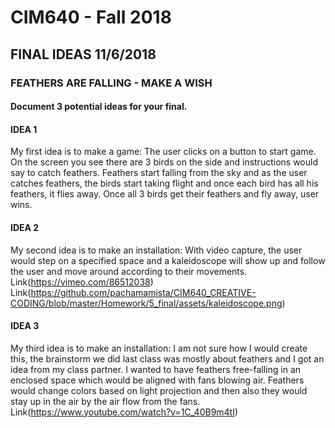 # CIM640 - Fall 2018

## FINAL IDEAS 11/6/2018

### FEATHERS ARE FALLING - MAKE A WISH

#### Document 3 potential ideas for your final.
#### IDEA 1
My first idea is to make a game:
The user clicks on a button to start game.
On the screen you see there are 3 birds on the side and instructions would
say to catch feathers.
Feathers start falling from the sky and as the user catches feathers,
the birds start taking flight and once each bird has all his feathers, it flies away.
Once all 3 birds get their feathers and fly away, user wins.

#### IDEA 2
My second idea is to make an installation:
With video capture, the user would step on a specified space and a kaleidoscope
will show up and follow the user and move around according to their movements.
Link(https://vimeo.com/86512038)
Link(https://github.com/pachamamista/CIM640_CREATIVE-CODING/blob/master/Homework/5_final/assets/kaleidoscope.png)

#### IDEA 3
My third idea is to make an installation:
I am not sure how I would create this, the brainstorm we did last class was mostly about
feathers and I got an idea from my class partner. I wanted to have feathers free-falling
in an enclosed space which would be aligned with fans blowing air. Feathers would change colors based on light projection and then also they would stay up in the air by the
air flow from the fans.
Link(https://www.youtube.com/watch?v=1C_40B9m4tI)
